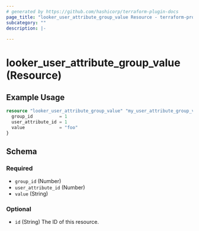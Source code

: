 ```yaml
---
# generated by https://github.com/hashicorp/terraform-plugin-docs
page_title: "looker_user_attribute_group_value Resource - terraform-provider-looker"
subcategory: ""
description: |-
  
---
```


# looker_user_attribute_group_value (Resource)



## Example Usage

```terraform
resource "looker_user_attribute_group_value" "my_user_attribute_group_value" {
  group_id          = 1
  user_attribute_id = 1
  value             = "foo"
}
```

<!-- schema generated by tfplugindocs -->
## Schema

### Required

- `group_id` (Number)
- `user_attribute_id` (Number)
- `value` (String)

### Optional

- `id` (String) The ID of this resource.


